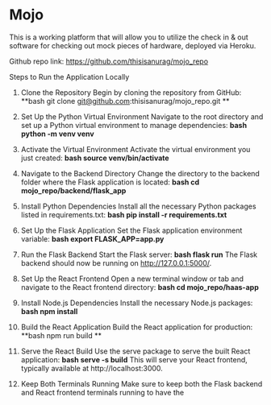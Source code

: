 # Mojo
This is a working platform that will allow you to utilize the check in & out software for checking out mock pieces of hardware, deployed via Heroku.

Github repo link:
https://github.com/thisisanurag/mojo_repo

Steps to Run the Application Locally
1. Clone the Repository
Begin by cloning the repository from GitHub:
**bash
git clone git@github.com:thisisanurag/mojo_repo.git
**

2. Set Up the Python Virtual Environment
Navigate to the root directory and set up a Python virtual environment to manage
dependencies:
**bash
python -m venv venv**

3. Activate the Virtual Environment
Activate the virtual environment you just created:
**bash
source venv/bin/activate**

4. Navigate to the Backend Directory
Change the directory to the backend folder where the Flask application is located:
**bash
cd mojo_repo/backend/flask_app**

5. Install Python Dependencies
Install all the necessary Python packages listed in requirements.txt:
**bash
pip install -r requirements.txt**

6. Set Up the Flask Application
Set the Flask application environment variable:
**bash
export FLASK_APP=app.py**

7. Run the Flask Backend
Start the Flask server:
**bash
flask run**
The Flask backend should now be running on http://127.0.0.1:5000/.

8. Set Up the React Frontend
Open a new terminal window or tab and navigate to the React frontend directory:
**bash
cd mojo_repo/haas-app**

9. Install Node.js Dependencies
Install the necessary Node.js packages:
**bash
npm install**

10. Build the React Application
Build the React application for production:
**bash
npm run build
**

11. Serve the React Build
Use the serve package to serve the built React application:
**bash
serve -s build**
This will serve your React frontend, typically available at http://localhost:3000.

12. Keep Both Terminals Running
Make sure to keep both the Flask backend and React frontend terminals running to have the
